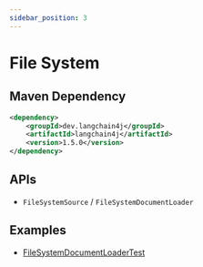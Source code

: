 ```yaml
---
sidebar_position: 3
---
```


# File System

## Maven Dependency

```xml
<dependency>
    <groupId>dev.langchain4j</groupId>
    <artifactId>langchain4j</artifactId>
    <version>1.5.0</version>
</dependency>
```


## APIs

- `FileSystemSource` / `FileSystemDocumentLoader`


## Examples

- [FileSystemDocumentLoaderTest](https://github.com/langchain4j/langchain4j/blob/main/langchain4j/src/test/java/dev/langchain4j/data/document/loader/FileSystemDocumentLoaderTest.java)
